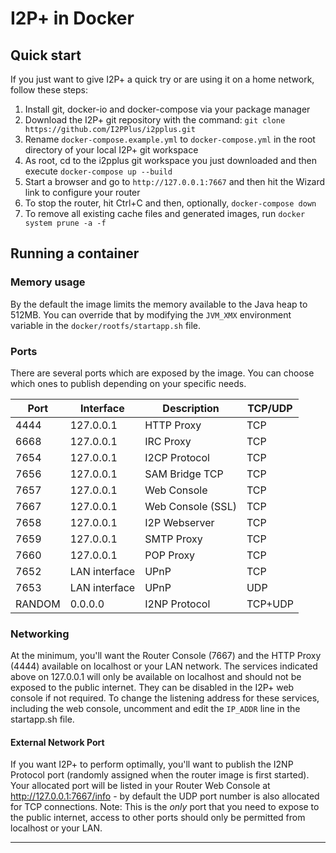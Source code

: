 # I2P+ in Docker

## Quick start
If you just want to give I2P+ a quick try or are using it on a home network, follow these steps:

1. Install git, docker-io and docker-compose via your package manager
2. Download the I2P+ git repository with the command: `git clone https://github.com/I2PPlus/i2pplus.git`
3. Rename `docker-compose.example.yml` to `docker-compose.yml` in the root directory of your local I2P+ git workspace
4. As root, cd to the i2pplus git workspace you just downloaded and then execute `docker-compose up --build`
5. Start a browser and go to `http://127.0.0.1:7667` and then hit the Wizard link to configure your router
6. To stop the router, hit Ctrl+C and then, optionally, `docker-compose down`
7. To remove all existing cache files and generated images, run `docker system prune -a -f`

## Running a container

### Memory usage
By the default the image limits the memory available to the Java heap to 512MB. You can override that by modifying the `JVM_XMX` environment variable in the `docker/rootfs/startapp.sh` file.

### Ports
There are several ports which are exposed by the image. You can choose which ones to publish depending on your specific needs.

| Port   | Interface     | Description       | TCP/UDP |
|--------|---------------|-------------------|---------|
| 4444   | 127.0.0.1     | HTTP Proxy        | TCP     |
| 6668   | 127.0.0.1     | IRC Proxy         | TCP     |
| 7654   | 127.0.0.1     | I2CP Protocol     | TCP     |
| 7656   | 127.0.0.1     | SAM Bridge TCP    | TCP     |
| 7657   | 127.0.0.1     | Web Console       | TCP     |
| 7667   | 127.0.0.1     | Web Console (SSL) | TCP     |
| 7658   | 127.0.0.1     | I2P Webserver     | TCP     |
| 7659   | 127.0.0.1     | SMTP Proxy        | TCP     |
| 7660   | 127.0.0.1     | POP Proxy         | TCP     |
| 7652   | LAN interface | UPnP              | TCP     |
| 7653   | LAN interface | UPnP              | UDP     |
| RANDOM | 0.0.0.0       | I2NP Protocol     | TCP+UDP |

### Networking
At the minimum, you'll want the Router Console (7667) and the HTTP Proxy (4444) available on localhost or your LAN network. The services indicated above on 127.0.0.1 will only be available on localhost and should not be exposed to the public internet. They can be disabled in the I2P+ web console if not required. To change the listening address for these services, including the web console, uncomment and edit the `IP_ADDR` line in the startapp.sh file.

#### External Network Port
If you want I2P+ to perform optimally, you'll want to publish the I2NP Protocol port (randomly assigned when the router image is first started). Your allocated port will be listed in your Router Web Console at http://127.0.0.1:7667/info - by default the UDP port number is also allocated for TCP connections. Note: This is the *only* port that you need to expose to the public internet, access to other ports should only be permitted from localhost or your LAN.

---
